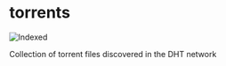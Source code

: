torrents 
========
![Indexed](https://img.shields.io/badge/indexed-177967-blue)

Collection of torrent files discovered in the DHT network
